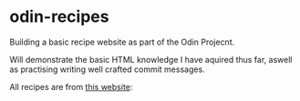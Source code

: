 # odin-recipes
Building a basic recipe website as part of the Odin Projecnt.

Will demonstrate the basic HTML knowledge I have aquired thus far, aswell as practising writing 
well crafted commit messages.

All recipes are from [this website](https://www.allrecipes.com/): 
